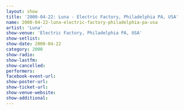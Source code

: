 ```yaml
---
layout: show
title: '2000-04-22: Luna - Electric Factory, Philadelphia PA, USA'
name: 2000-04-22-luna-electric-factory-philadelphia-pa-usa
artist: 'Luna'
show-venue: 'Electric Factory, Philadelphia PA, USA'
show-setlist: 
show-date: 2000-04-22
category: 2000
show-radio: 
show-lastfm: 
show-cancelled: 
performers: 
facebook-event-url: 
show-poster-url: 
show-ticket-url: 
show-venue-website: 
show-additional: 
---
```


